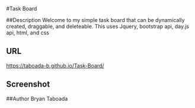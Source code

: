#Task Board


##Description
Welcome to my simple task board that can be dynamically created, draggable, and deleteable. This uses Jquery, bootstrap api, day.js api, html, and css  

## URL

https://taboada-b.github.io/Task-Board/

## Screenshot

<!-- ![Alt text](/relative/path/to/img.jpg?raw=true "Optional Title") -->

##Author
Bryan Taboada

